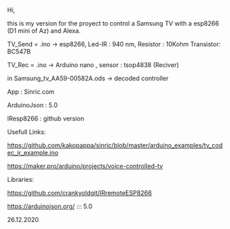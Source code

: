 Hi, 

this is my version for the proyect to control a Samsung TV with a esp8266 (D1 mini of Az) and Alexa.

TV_Send = .ino -> esp8266, Led-IR : 940 nm, Resistor : 10Kohm Transistor: BC547B

TV_Rec = .ino -> Arduino nano , sensor : tsop4838 (Reciver)

in Samsung_tv_AA59-00582A.ods -> decoded controller


App : Sinric.com

ArduinoJson : 5.0

IResp8266 : github version

Usefull Links:

https://github.com/kakopappa/sinric/blob/master/arduino_examples/tv_codec_ir_example.ino

https://maker.pro/arduino/projects/voice-controlled-tv

Libraries: 

https://github.com/crankyoldgit/IRremoteESP8266

https://arduinojson.org/ ::: 5.0



26.12.2020


